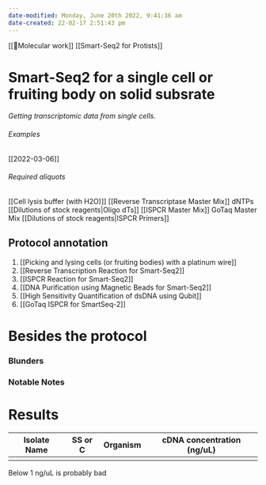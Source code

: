 ```yaml
---
date-modified: Monday, June 20th 2022, 9:41:36 am
date-created: 22-02-17 2:51:43 pm
---
```

[[🧬Molecular work]]
[[Smart-Seq2 for Protists]]
# Smart-Seq2 for a single cell or fruiting body on solid subsrate
*Getting transcriptomic data from single cells.*

###### Examples
[[2022-03-06]]

###### Required aliquots
[[Cell lysis buffer (with H2O)]]
[[Reverse Transcriptase Master Mix]]
dNTPs
[[Dilutions of stock reagents|Oligo dTs]]
[[ISPCR Master Mix]]
GoTaq Master Mix
[[Dilutions of stock reagents|ISPCR Primers]]

## Protocol annotation

1. [[Picking and lysing cells (or fruiting bodies) with a platinum wire]]
2. [[Reverse Transcription Reaction for Smart-Seq2]]
3. [[ISPCR Reaction for Smart-Seq2]]
4. [[DNA Purification using Magnetic Beads for Smart-Seq2]]
5. [[High Sensitivity Quantification of dsDNA using Qubit]]
6. [[GoTaq ISPCR for SmartSeq-2]]

# Besides the protocol
### Blunders

### Notable Notes

# Results

| Isolate Name | SS or C | Organism | cDNA concentration (ng/uL) |
| ------------ | ------- | -------- | -------------------------- |
|              |         |          |                            |

Below 1 ng/uL is probably bad
